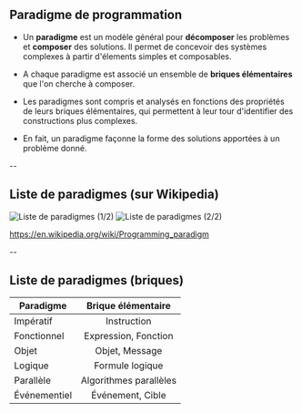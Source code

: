 ## Paradigme de programmation

* Un **paradigme** est un modèle général pour **décomposer** les
  problèmes et **composer** des solutions. Il permet de concevoir des
  systèmes complexes à partir d'élements simples et composables.

* A chaque paradigme est associé un ensemble de **briques
  élémentaires** que l'on cherche à composer.

* Les paradigmes sont compris et analysés en fonctions des propriétés
  de leurs briques élémentaires, qui permettent à leur tour
  d'identifier des constructions plus complexes.

* En fait, un paradigme façonne la forme des solutions apportées à un
  problème donné.

--

## Liste de paradigmes (sur Wikipedia)
<!-- .element: style="margin-bottom:-30px" -->

![Liste de paradigmes (1/2)](prog/images/intro/paradigms_list.1.png) <!-- .element: style="height: calc(70vh); padding-right: 50px" -->
![Liste de paradigmes (2/2)](prog/images/intro/paradigms_list.2.png) <!-- .element: style="height: calc(70vh);" -->

https://en.wikipedia.org/wiki/Programming_paradigm
<!-- .element: style="margin-top:-30px; font-size:medium" -->

--
<!-- .slide: class="stretch center" -->

## Liste de paradigmes (briques)

|Paradigme       | Brique élémentaire     |
|----------------|:----------------------:|
|Impératif       | Instruction            |
|Fonctionnel     | Expression, Fonction   |
|Objet           | Objet, Message         |
|Logique         | Formule logique        |
|Parallèle       | Algorithmes parallèles |
|Événementiel    | Événement, Cible       |


<!-- .element: class="stretch" -->
